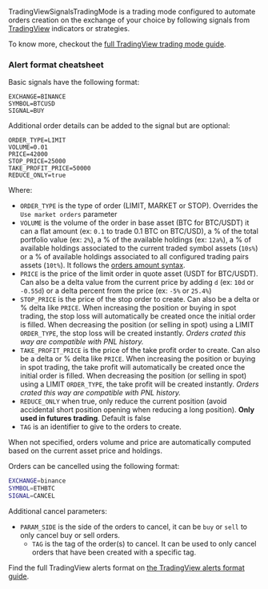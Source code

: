 TradingViewSignalsTradingMode is a trading mode configured to automate orders creation on the 
exchange of your choice by following signals from 
[TradingView](https://www.tradingview.com/) indicators or strategies.

To know more, checkout the 
<a target="_blank" rel="noopener" href="https://www.octobot.cloud/en/guides/octobot-trading-modes/tradingview-trading-mode?utm_source=octobot&utm_medium=dk&utm_campaign=regular_open_source_content&utm_content=TradingViewSignalsTradingModeDocs">
full TradingView trading mode guide</a>.

### Alert format cheatsheet
Basic signals have the following format:

```
EXCHANGE=BINANCE
SYMBOL=BTCUSD
SIGNAL=BUY
```

Additional order details can be added to the signal but are optional:

```
ORDER_TYPE=LIMIT
VOLUME=0.01
PRICE=42000
STOP_PRICE=25000
TAKE_PROFIT_PRICE=50000
REDUCE_ONLY=true
```

Where:
- `ORDER_TYPE` is the type of order (LIMIT, MARKET or STOP). Overrides the `Use market orders` parameter
- `VOLUME` is the volume of the order in base asset (BTC for BTC/USDT) it can a flat amount (ex: `0.1` to trade 0.1 BTC on BTC/USD), 
a % of the total portfolio value (ex: `2%`), a % of the available holdings (ex: `12a%`), a % of available holdings associated to the current traded symbol assets (`10s%`) 
or a % of available holdings associated to all configured trading pairs assets (`10t%`). It follows the <a target="_blank" rel="noopener" href="https://www.octobot.cloud/en/guides/octobot-trading-modes/order-amount-syntax?utm_source=octobot&utm_medium=dk&utm_campaign=regular_open_source_content&utm_content=TradingViewSignalsTradingModeDocs">
orders amount syntax</a>.
- `PRICE` is the price of the limit order in quote asset (USDT for BTC/USDT). Can also be a delta value from the current price by adding `d` (ex: `10d` or `-0.55d`) or a delta percent from the price (ex: `-5%` or `25.4%`)
- `STOP_PRICE` is the price of the stop order to create. Can also be a delta or % delta like `PRICE`. When increasing the position or buying in spot trading, the stop loss will automatically be created once the initial order is filled. When decreasing the position (or selling in spot) using a LIMIT `ORDER_TYPE`, the stop loss will be created instantly. *Orders crated this way are compatible with PNL history.*
- `TAKE_PROFIT_PRICE` is the price of the take profit order to create. Can also be a delta or % delta like `PRICE`. When increasing the position or buying in spot trading, the take profit will automatically be created once the initial order is filled. When decreasing the position (or selling in spot) using a LIMIT `ORDER_TYPE`, the take profit will be created instantly. *Orders crated this way are compatible with PNL history.*
- `REDUCE_ONLY` when true, only reduce the current position (avoid accidental short position opening when reducing a long position). **Only used in futures trading**. Default is false
- `TAG` is an identifier to give to the orders to create.

When not specified, orders volume and price are automatically computed based on the current 
asset price and holdings.

Orders can be cancelled using the following format:
``` bash
EXCHANGE=binance
SYMBOL=ETHBTC
SIGNAL=CANCEL
```

Additional cancel parameters:
- `PARAM_SIDE` is the side of the orders to cancel, it can be `buy` or `sell` to only cancel buy or sell orders.
  - `TAG` is the tag of the order(s) to cancel. It can be used to only cancel orders that have been created with a specific tag.

Find the full TradingView alerts format on
<a target="_blank" rel="noopener" href="https://www.octobot.cloud/en/guides/octobot-interfaces/tradingview/alert-format?utm_source=octobot&utm_medium=dk&utm_campaign=regular_open_source_content&utm_content=TradingViewSignalsTradingModeDocs">
the TradingView alerts format guide</a>.

